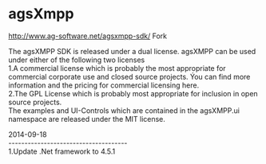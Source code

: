 agsXmpp
=======

http://www.ag-software.net/agsxmpp-sdk/ Fork

The agsXMPP SDK is released under a dual license. agsXMPP can be used under either of the following two licenses<br />
1.A commercial license which is probably the most appropriate for commercial corporate use and closed source projects. Ýou can find more information and the pricing for commercial licensing here.<br />
2.The GPL License which is probably most appropriate for inclusion in open source projects.<br />
The examples and UI-Controls which are contained in the agsXMPP.ui namespace are released under the MIT license.<br />

2014-09-18<br />
-------------------------------------<br />
1.Update .Net framework to 4.5.1